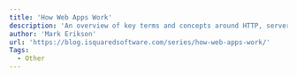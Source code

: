 ```yaml
---
title: 'How Web Apps Work'
description: 'An overview of key terms and concepts around HTTP, servers, client dev tools, JS, DOM, CSS, and AJAX + requests.'
author: 'Mark Erikson'
url: 'https://blog.isquaredsoftware.com/series/how-web-apps-work/'
Tags:
  - Other
---
```

